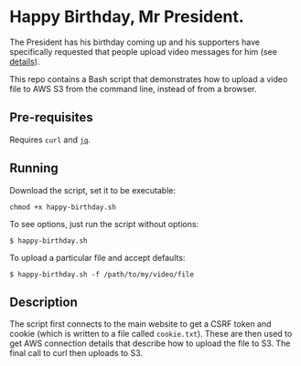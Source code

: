 # Happy Birthday, Mr President.

The President has his birthday coming up and his supporters have specifically requested that people upload video messages for him (see [details](https://forms.donaldjtrump.com/landing/wish-president-trump-a-happy-birthday?utm_medium=social&utm_source=djt_tw&utm_campaign=20200604_12_birthday-card_teamtrump)).

This repo contains a Bash script that demonstrates how to upload a video file to AWS S3 from the command line, instead of from a browser.

## Pre-requisites

Requires `curl` and [`jq`](https://stedolan.github.io/jq/).

## Running

Download the script, set it to be executable:

```
chmod +x happy-birthday.sh
```

To see options, just run the script without options:
```
$ happy-birthday.sh
```

To upload a particular file and accept defaults:
```
$ happy-birthday.sh -f /path/to/my/video/file
```

## Description

The script first connects to the main website to get a CSRF token and cookie (which is written to a file called `cookie.txt`).  These are then used to get AWS connection details that describe how to upload the file to S3. The final call to curl then uploads to S3.


